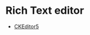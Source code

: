 # Rich Text editor
- [CKEditor5](https://ckeditor.com/docs/ckeditor5/latest/installation/getting-started/quick-start.html)
